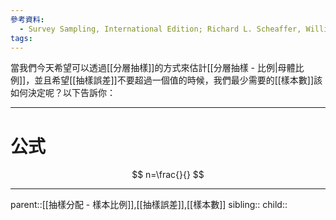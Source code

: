 ```yaml
---
參考資料:
  - Survey Sampling, International Edition; Richard L. Scheaffer, William Mendenhall. III
tags:
---
```

當我們今天希望可以透過[[分層抽樣]]的方式來估計[[分層抽樣 - 比例|母體比例]]，並且希望[[抽樣誤差]]不要超過一個值的時候，我們最少需要的[[樣本數]]該如何決定呢？以下告訴你：
- - -
# 公式
$$
n=\frac{}{}
$$
- - -
parent::[[抽樣分配 - 樣本比例]],[[抽樣誤差]],[[樣本數]]
sibling::
child::